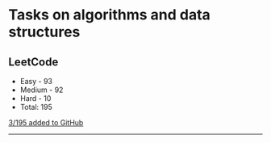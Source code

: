 # Tasks on algorithms and data structures

## LeetCode

- Easy - 93
- Medium - 92
- Hard - 10
- Total: 195

[3/195 added to GitHub](https://github.com/vitbogit/algorithms-and-data-structures-problems/tree/main/leetcode)

---
